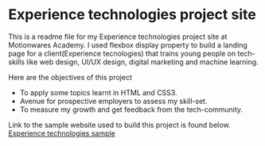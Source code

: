 # Experience technologies project site

This is a readme file for my Experience technologies project site at Motionwares Academy. I used flexbox display property to build a landing page for a client(Experience tecnologies) that trains young people on tech-skills like web design, UI/UX design, digital marketing and machine learning.

Here are the objectives of this project
* To apply some topics learnt in HTML and CSS3.
* Avenue for prospective employers to assess my skill-set.
* To measure my growth and get feedback from the tech-community.

Link to the sample website used to build this project is found below.
[Experience technologies sample](https://experiencetech.herokuapp.com/)